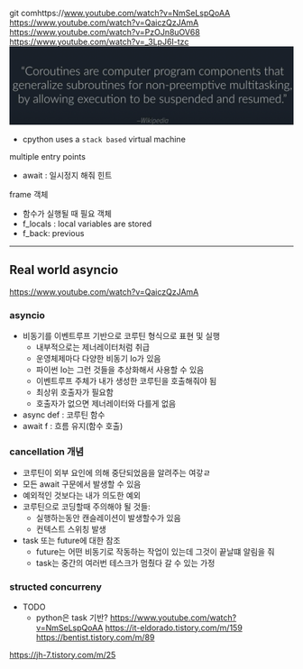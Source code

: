 git comhttps://www.youtube.com/watch?v=NmSeLspQoAA
https://www.youtube.com/watch?v=QaiczQzJAmA
https://www.youtube.com/watch?v=PzOJn8uOV68
https://www.youtube.com/watch?v=_3LpJ6I-tzc
![](static/2022-10-07-16-34-35.png)

 - cpython uses a `stack based` virtual machine

multiple entry points 
- await : 일시정지 해줘 힌트 

frame 객체
- 함수가 실행될 때 필요 객체
- f_locals : local variables are stored 
- f_back: previous 

---
## Real world asyncio
https://www.youtube.com/watch?v=QaiczQzJAmA
### asyncio
- 비동기를 이벤트루프 기반으로 코루틴 형식으로 표현 및 실행
  - 내부적으로는 제너레이터처럼 취급
  - 운영체제마다 다양한 비동기 Io가 있음
  - 파이썬 Io는 그런 것들을 추상화해서 사용할 수 있음
  - 이벤트루프 주체가 내가 생성한 코루틴을 호출해줘야 됨
  - 최상위 호출자가 필요함 
  - 호출자가 없으면 제너레이터와 다를게 없음
- async def : 코루틴 함수 
- await f : 흐름 유지(함수 호출)
### cancellation 개념
- 코루틴이 외부 요인에 의해 중단되었음을 알려주는 여갛ㄹ
- 모든 await 구문에서 발생할 수 있음
- 예외적인 것보다는 내가 의도한 예외
- 코루틴으로 코딩할때 주의해야 될 것들:
  - 실행하는동안 캔슬레이션이 발생할수가 있음
  - 컨텍스트 스위칭 발생
- task 또는 future에 대한 참조
  - future는 어떤 비동기로 작동하는 작업이 있는데 그것이 끝날떄 알림을 줘
  - task는 중간의 여러번 테스크가 멈췄다 갈 수 있는 가정
### structed concurreny


- TODO
  - python은 task 기반?
https://www.youtube.com/watch?v=NmSeLspQoAA
https://it-eldorado.tistory.com/m/159
https://bentist.tistory.com/m/89


https://jh-7.tistory.com/m/25